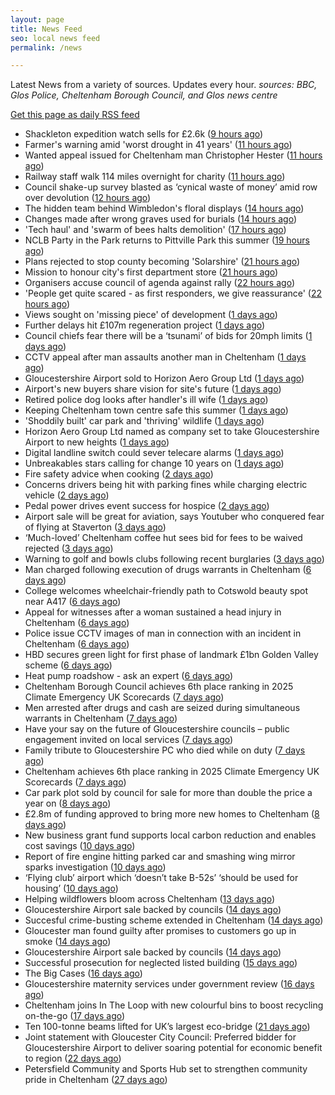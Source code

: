 ```yaml
---
layout: page
title: News Feed
seo: local news feed
permalink: /news

---
```


Latest News from a variety of sources. Updates every hour.
_sources: BBC, Glos Police, Cheltenham Borough Council, and Glos news centre_

[Get this page as daily RSS feed](/daily.rss)

<!-- news_marker starts -->
- Shackleton expedition watch sells for £2.6k ([9 hours ago](https://www.bbc.com/news/articles/cev07ylpgnzo))
- Farmer's warning amid 'worst drought in 41 years' ([11 hours ago](https://www.bbc.com/news/articles/cj4el71q490o))
- Wanted appeal issued for Cheltenham man Christopher Hester ([11 hours ago](https://gloucesternewscentre.co.uk/wanted-appeal-issued-for-cheltenham-man-christopher-hester/))
- Railway staff walk 114 miles overnight for charity ([11 hours ago](https://www.bbc.com/news/articles/cyvj5v9y4n2o))
- Council shake-up survey blasted as ‘cynical waste of money’ amid row over devolution ([12 hours ago](https://gloucesternewscentre.co.uk/council-shake-up-survey-blasted-as-cynical-waste-of-money-amid-row-over-devolution/))
- The hidden team behind Wimbledon's floral displays ([14 hours ago](https://www.bbc.com/news/articles/ce3ne98w21do))
- Changes made after wrong graves used for burials ([14 hours ago](https://www.bbc.com/news/articles/c2ez1edx0k3o))
- 'Tech haul' and 'swarm of bees halts demolition' ([17 hours ago](https://www.bbc.com/news/articles/cg5zgjvrdyeo))
- NCLB Party in the Park returns to Pittville Park this summer ([19 hours ago](https://www.cheltenham.gov.uk/news/article/3033/nclb_party_in_the_park_returns_to_pittville_park_this_summer))
- Plans rejected to stop county becoming 'Solarshire' ([21 hours ago](https://www.bbc.com/news/articles/cd0vyv7rejlo))
- Mission to honour city's first department store ([21 hours ago](https://www.bbc.com/news/articles/cr79ldrj4rvo))
- Organisers accuse council of agenda against rally ([22 hours ago](https://www.bbc.com/news/articles/c93kv18j4pzo))
- 'People get quite scared - as first responders, we give reassurance' ([22 hours ago](https://www.bbc.com/news/articles/czrykrl48plo))
- Views sought on 'missing piece' of development ([1 days ago](https://www.bbc.com/news/articles/cp3k7xwp95go))
- Further delays hit £107m regeneration project ([1 days ago](https://www.bbc.com/news/articles/c89eqdz32kwo))
- Council chiefs fear there will be a ‘tsunami’ of bids for 20mph limits ([1 days ago](https://gloucesternewscentre.co.uk/council-chiefs-fear-there-will-be-a-tsunami-of-bids-for-20mph-limits/))
- CCTV appeal after man assaults another man in Cheltenham ([1 days ago](https://gloucesternewscentre.co.uk/cctv-appeal-after-man-assaults-another-man-in-cheltenham/))
- Gloucestershire Airport sold to Horizon Aero Group Ltd ([1 days ago](https://gloucesternewscentre.co.uk/gloucestershire-airport-sold-to-horizon-aero-group-ltd/))
- Airport's new buyers share vision for site's future ([1 days ago](https://www.bbc.com/news/articles/c4g2v21844yo))
- Retired police dog looks after handler's ill wife ([1 days ago](https://www.bbc.com/news/articles/c4g2v3x9388o))
- Keeping Cheltenham town centre safe this summer ([1 days ago](https://www.cheltenham.gov.uk/news/article/3032/keeping_cheltenham_town_centre_safe_this_summer))
- 'Shoddily built' car park and 'thriving' wildlife ([1 days ago](https://www.bbc.com/news/articles/cvg8rq85vzmo))
- Horizon Aero Group Ltd named as company set to take Gloucestershire Airport to new heights ([1 days ago](https://www.cheltenham.gov.uk/news/article/3031/horizon_aero_group_ltd_named_as_company_set_to_take_gloucestershire_airport_to_new_heights))
- Digital landline switch could sever telecare alarms ([1 days ago](https://www.bbc.com/news/articles/cp3lv71vknxo))
- Unbreakables stars calling for change 10 years on ([1 days ago](https://www.bbc.com/news/articles/cvg68140vnyo))
- Fire safety advice when cooking ([2 days ago](https://gloucesternewscentre.co.uk/fire-safety-advice-when-cooking/))
- Concerns drivers being hit with parking fines while charging electric vehicle ([2 days ago](https://gloucesternewscentre.co.uk/concerns-drivers-being-hit-with-parking-fines-while-charging-electric-vehicle/))
- Pedal power drives event success for hospice ([2 days ago](https://gloucesternewscentre.co.uk/pedal-power-drives-event-success-for-hospice/))
- Airport sale will be great for aviation, says Youtuber who conquered fear of flying at Staverton ([3 days ago](https://gloucesternewscentre.co.uk/airport-sale-will-be-great-for-aviation-says-youtuber-who-conquered-fear-of-flying-at-staverton/))
- ‘Much-loved’ Cheltenham coffee hut sees bid for fees to be waived rejected ([3 days ago](https://gloucesternewscentre.co.uk/much-loved-cheltenham-coffee-hut-sees-bid-for-fees-to-be-waived-rejected/))
- Warning to golf and bowls clubs following recent burglaries ([3 days ago](https://gloucesternewscentre.co.uk/warning-to-golf-and-bowls-clubs-following-recent-burglaries/))
- Man charged following execution of drugs warrants in Cheltenham ([6 days ago](https://gloucesternewscentre.co.uk/man-charged-following-execution-of-drugs-warrants-in-cheltenham-2/))
- College welcomes wheelchair-friendly path to Cotswold beauty spot near A417 ([6 days ago](https://gloucesternewscentre.co.uk/college-welcomes-wheelchair-friendly-path-to-cotswold-beauty-spot-near-a417/))
- Appeal for witnesses after a woman sustained a head injury in Cheltenham ([6 days ago](https://gloucesternewscentre.co.uk/appeal-for-witnesses-after-a-woman-sustained-a-head-injury-in-cheltenham/))
- Police issue CCTV images of man in connection with an incident in Cheltenham ([6 days ago](https://gloucesternewscentre.co.uk/police-issue-cctv-images-of-man-in-connection-with-an-incident-in-cheltenham/))
- HBD secures green light for first phase of landmark £1bn Golden Valley scheme ([6 days ago](https://www.cheltenham.gov.uk/news/article/3030/hbd_secures_green_light_for_first_phase_of_landmark_1bn_golden_valley_scheme))
- Heat pump roadshow - ask an expert ([6 days ago](https://www.cheltenham.gov.uk/news/article/3029/heat_pump_roadshow_-_ask_an_expert))
- Cheltenham Borough Council achieves 6th place ranking in 2025 Climate Emergency UK Scorecards ([7 days ago](https://gloucesternewscentre.co.uk/cheltenham-borough-council-achieves-6th-place-ranking-in-2025-climate-emergency-uk-scorecards/))
- Men arrested after drugs and cash are seized during simultaneous warrants in Cheltenham ([7 days ago](https://gloucesternewscentre.co.uk/men-arrested-after-drugs-and-cash-are-seized-during-simultaneous-warrants-in-cheltenham/))
- Have your say on the future of Gloucestershire councils – public engagement invited on local services ([7 days ago](https://gloucesternewscentre.co.uk/have-your-say-on-the-future-of-gloucestershire-councils-public-engagement-invited-on-local-services/))
- Family tribute to Gloucestershire PC who died while on duty ([7 days ago](https://gloucesternewscentre.co.uk/family-tribute-to-gloucestershire-pc-who-died-while-on-duty/))
- Cheltenham achieves 6th place ranking in 2025 Climate Emergency UK Scorecards ([7 days ago](https://www.cheltenham.gov.uk/news/article/3028/cheltenham_achieves_6th_place_ranking_in_2025_climate_emergency_uk_scorecards))
- Car park plot sold by council for sale for more than double the price a year on ([8 days ago](https://gloucesternewscentre.co.uk/car-park-plot-sold-by-council-for-sale-for-more-than-double-the-price-a-year-on/))
- £2.8m of funding approved to bring more new homes to Cheltenham ([8 days ago](https://www.cheltenham.gov.uk/news/article/3027/28m_of_funding_approved_to_bring_more_new_homes_to_cheltenham))
- New business grant fund supports local carbon reduction and enables cost savings ([10 days ago](https://www.cheltenham.gov.uk/news/article/3026/new_business_grant_fund_supports_local_carbon_reduction_and_enables_cost_savings))
- Report of fire engine hitting parked car and smashing wing mirror sparks investigation ([10 days ago](https://gloucesternewscentre.co.uk/report-of-fire-engine-hitting-parked-car-and-smashing-wing-mirror-sparks-investigation/))
- ‘Flying club’ airport which ‘doesn’t take B-52s’ ‘should be used for housing’ ([10 days ago](https://gloucesternewscentre.co.uk/flying-club-airport-which-doesnt-take-b-52s-should-be-used-for-housing/))
- Helping wildflowers bloom across Cheltenham ([13 days ago](https://www.cheltenham.gov.uk/news/article/3025/helping_wildflowers_bloom_across_cheltenham))
- Gloucestershire Airport sale backed by councils ([14 days ago](https://gloucesternewscentre.co.uk/gloucestershire-airport-sale-backed-by-councils/))
- Succesful crime-busting scheme extended in Cheltenham ([14 days ago](https://gloucesternewscentre.co.uk/succesful-crime-busting-scheme-extended-in-cheltenham/))
- Gloucester man found guilty after promises to customers go up in smoke ([14 days ago](https://gloucesternewscentre.co.uk/gloucester-man-found-guilty-after-promises-to-customers-go-up-in-smoke/))
- Gloucestershire Airport sale backed by councils ([14 days ago](https://www.cheltenham.gov.uk/news/article/3024/gloucestershire_airport_sale_backed_by_councils))
- Successful prosecution for neglected listed building ([15 days ago](https://www.cheltenham.gov.uk/news/article/3023/successful_prosecution_for_neglected_listed_building))
- The Big Cases ([16 days ago](https://www.bbc.co.uk/iplayer/episode/m001z7w2))
- Gloucestershire maternity services under government review ([16 days ago](https://www.bbc.co.uk/sounds/play/p0ll39jx))
- Cheltenham joins In The Loop with new colourful bins to boost recycling on-the-go ([17 days ago](https://www.cheltenham.gov.uk/news/article/3022/cheltenham_joins_in_the_loop_with_new_colourful_bins_to_boost_recycling_on-the-go))
- Ten 100-tonne beams lifted for UK’s largest eco-bridge ([21 days ago](https://www.bbc.co.uk/sounds/play/p0lk57bp))
- Joint statement with Gloucester City Council: Preferred bidder for Gloucestershire Airport to deliver soaring potential for economic benefit to region ([22 days ago](https://www.cheltenham.gov.uk/news/article/3021/joint_statement_with_gloucester_city_council_preferred_bidder_for_gloucestershire_airport_to_deliver_soaring_potential_for_economic_benefit_to_region))
- Petersfield Community and Sports Hub set to strengthen community pride in Cheltenham ([27 days ago](https://www.cheltenham.gov.uk/news/article/3020/petersfield_community_and_sports_hub_set_to_strengthen_community_pride_in_cheltenham))

<!-- news_marker ends -->
